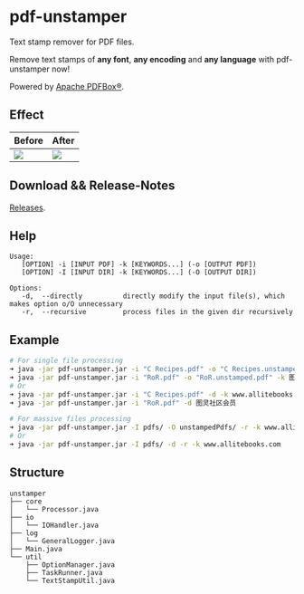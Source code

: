 # pdf-unstamper
Text stamp remover for PDF files.

Remove text stamps of **any font**, **any encoding** and **any language** with pdf-unstamper now!

Powered by [Apache PDFBox®](https://pdfbox.apache.org/).

## Effect
<table>
<thead>
<tr>
<th>Before</th>
<th>After</th>
</tr>
</thead>
<tbody>
<tr>
<td><img src="https://github.com/hwding/pdf-unstamper/blob/master/art/before.png"></td>
<td><img src="https://github.com/hwding/pdf-unstamper/blob/master/art/after.png"></td>
</tr>
</tbody>
</table>

## Download && Release-Notes
[Releases](https://github.com/hwding/pdf-unstamper/releases).

## Help
```
Usage: 
   [OPTION] -i [INPUT PDF] -k [KEYWORDS...] (-o [OUTPUT PDF])
   [OPTION] -I [INPUT DIR] -k [KEYWORDS...] (-O [OUTPUT DIR])

Options:
   -d,  --directly          directly modify the input file(s), which makes option o/O unnecessary
   -r,  --recursive         process files in the given dir recursively
```

## Example
  ```bash
  # For single file processing
  ➜ java -jar pdf-unstamper.jar -i "C Recipes.pdf" -o "C Recipes.unstamped.pdf" -k www.allitebooks.com
  ➜ java -jar pdf-unstamper.jar -i "RoR.pdf" -o "RoR.unstamped.pdf" -k 图灵社区会员
  # Or
  ➜ java -jar pdf-unstamper.jar -i "C Recipes.pdf" -d -k www.allitebooks.com
  ➜ java -jar pdf-unstamper.jar -i "RoR.pdf" -d 图灵社区会员
  
  # For massive files processing
  ➜ java -jar pdf-unstamper.jar -I pdfs/ -O unstampedPdfs/ -r -k www.allitebooks.com
  # Or
  ➜ java -jar pdf-unstamper.jar -I pdfs/ -d -r -k www.allitebooks.com
  ```
## Structure
```
unstamper
├── core
│   └── Processor.java
├── io
│   └── IOHandler.java
├── log
│   └── GeneralLogger.java
├── Main.java
└── util
    ├── OptionManager.java
    ├── TaskRunner.java
    └── TextStampUtil.java
```
